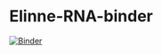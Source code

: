 # Elinne-RNA-binder
[![Binder](https://mybinder.org/badge_logo.svg)](https://mybinder.org/v2/gh/AstrobioMike/Elinne-RNA-binder/master?urlpath=lab)
